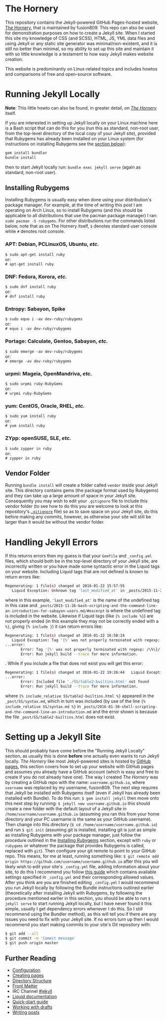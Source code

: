 # The Hornery
This repository contains the Jekyll-powered GitHub Pages-hosted website, [The Hornery](https://fusion809.github.io), that is maintained by fusion809. This repo can also be used for demonstration purposes on how to create a Jekyll site. When I started this site my knowledge of CSS (and SCSS), HTML, JS, YML data files and using Jekyll or any static site generator was minimal/non-existent, and it is still no better than minimal, so my ability to set up this site and maintain it with so little knowledge is a testament to how easy Jekyll makes website creation.

This website is predominantly on Linux-related topics and includes howtos and comparisons of free and open-source software.  

# Running Jekyll Locally
**Note**: This little howto can also be found, in greater detail, on [*The Hornery*](https://fusion809.github.io/2016/01/23/how-to-create-your-own-jekyll-site-with-github-pages) itself.

If you are interested in setting up Jekyll locally on your Linux machine here is a Bash script that can do this for you (run this as standard, non-root user, from the top-level directory of the local copy of your Jekyll site), provided that Rubygems has already been installed on your Linux system (for instructions on installing Rubygems see the [section below](#installing-rubygems)):
```bash
gem install bundler
bundle install
```
then to start Jekyll locally run: `bundle exec jekyll serve` (again as standard, non-root user).

## Installing Rubygems
Installing Rubygems is usually easy when done using your distribution's package manager. For example, at the time of writing this post I am operating on Arch Linux, so to install Rubygems (and this should be applicable to all distributions that use the pacman package manager) I ran: `sudo pacman -S rubygems`. For other distributions run the commands listed below, note that as on The Hornery itself, `$` denotes standard user console while `#` denotes root console.

### APT: Debian, PCLinuxOS, Ubuntu, *etc.*
`$ sudo apt-get install ruby`<br/>
or:<br/>
`# apt-get install ruby`

### DNF: Fedora, Korora, *etc.*
`$ sudo dnf install ruby`<br/>
or:<br/>
`# dnf install ruby`

### Entropy: Sabayon, Spike
`$ sudo equo i -av dev-ruby/rubygems`<br/>
or:<br/>
`# equo i -av dev-ruby/rubygems`

### Portage: Calculate, Gentoo, Sabayon, *etc.*
`$ sudo emerge -av dev-ruby/rubygems`<br/>
or:<br/>
`# emerge -av dev-ruby/rubygems`

### urpmi: Mageia, OpenMandriva, *etc.*
`$ sudo urpmi ruby-RubyGems`<br/>
or:<br/>
`# urpmi ruby-RubyGems`

### yum: CentOS, Oracle, RHEL, *etc.*
`$ sudo yum install ruby`<br/>
or:<br/>
`# yum install ruby`

### ZYpp: openSUSE, SLE, *etc.*
`$ sudo zypper in ruby`<br/>
or:<br/>
`# zypper in ruby`
## Vendor Folder
Running `bundle install` will create a folder called `vendor` inside your Jekyll site. This directory contains gems (the package format used by Rubygems) and they can take up a large amount of space in your Jekyll site. Consequently you may wish to edit your `.gitignore` file to include this vendor folder (to see how to do this you are welcome to look at this repository's [`.gitignore`](https://github.com/fusion809/fusion809.github.io/blob/master/.gitignore) file) so as to save space on your Jekyll site, do this before making any commits, however, as otherwise your site will still be larger than it would be without the vendor folder.

# Handling Jekyll Errors
If this returns errors then my guess is that your `Gemfile` and `_config.yml` files, which should both be in the top-level directory of your Jekyll site, are incorrectly written or you have made some syntactic error in the Liquid tags on your website. Including Liquid tags that are not defined is known to return errors like:
```bash
Regenerating: 1 file(s) changed at 2016-01-22 15:57:55
   Liquid Exception: Unknown tag 'last_modified_at' in _posts/2015-11-26-bash-scripting-and-the-command-line-an-introduction-for-sabayon-users.md/#excerpt
```
where in this example, `'last_modified_at'` is the name of the undefined tag in this case and `_posts/2015-11-26-bash-scripting-and-the-command-line-an-introduction-for-sabayon-users.md/#excerpt` is where the undefined tag is included in the website. Likewise if Liquid tags (like `{% include %}`) are not properly ended (in this example they may not be correctly ended with a `%}`, giving `{% include }`) it can return errors like:
```bash
Regenerating: 1 file(s) changed at 2016-01-22 16:50:24
   Liquid Exception: Tag '{%' was not properly terminated with regexp: /\%\}/ in _posts/2015-11-26-bash-scripting-and-the-command-line-an-introduction-for-sabayon-users.md/#excerpt
...error:
       Error: Tag '{%' was not properly terminated with regexp: /\%\}/
       Error: Run jekyll build --trace for more information.
```
. While if you include a file that does not exist you will get this error:
```bash
Regenerating: 1 file(s) changed at 2016-01-22 19:26:44   Liquid Exception: Included file './SS/table2-builtins.html' not found in ./SS/syntax.md, included in _posts/2016-01-30-shell-scripting-and-the-command-line-an-introduction.md
...error:
       Error: Included file './SS/table2-builtins.html' not found
       Error: Run jekyll build --trace for more information.
```
where `{% include_relative SS/table2-builtins.html %}` appeared in the `_post/SS/syntax.md`, which in turn was included (by use of the line `{% include_relative SS/syntax.md %}` in `_posts/2016-01-30-shell-scripting-and-the-command-line-an-introduction.md` and the error shown is because the file `_post/SS/table2-builtins.html` does not exist.

# Setting up a Jekyll Site
This should probably have come before the "Running Jekyll Locally" section, as usually this is done **before** one actually even wants to run Jekyll locally. *The Hornery* like most Jekyll-powered sites is hosted by [GitHub pages](https://pages.github.com/), this section covers how to set up your website with GitHub pages and assumes you already have a GitHub account (which is easy and free to create if you do not already have one). The way I created *The Hornery* was by creating a GitHub repo with the name: `username.github.io`, where `username` was replaced by my username, fusion809. The next step requires that Jekyll be installed with Rubygems itself (even if Jekyll has already been installed with Bundle). To do this run:
`$ gem install jekyll`
then move onto this next step by running:
`$ jekyll new username.github.io`
this should create a new folder with the default layout of a Jekyll site in `/home/username/username.github.io` (assuming you ran this from your home directory and your PC username is the same as your GitHub username). Then change into this directory (`$ cd /home/username/username.github.io`) and run `$ git init` (assuming git is installed, installing git is just as simple as installing Rubygems with your package manager, just follow the procedure outlined in the [Installing Rubygems](#installing-rubyges) section, except with `ruby` or `rubygems` or whatever the package that provides Rubygems is called, replaced with `git`). Then configure your git remote to point to your GitHub repo. This means, for me at least, running something like:
`$ git remote add origin https://github.com/username/username.github.io`
after this you will likely wish to edit your site's `_config.yml` file, adding information about your site, to do this I recommend you follow [this guide](http://jekyllrb.com/docs/configuration/) which contains available settings specified in `_config.yml` and their corresponding allowed values. After you think are you are finished editing `_config.yml` I would recommend you run Jekyll locally by following the Bundle instructions outlined earlier (theoretically after installing Jekyll with Rubygems, by following the procedure mentioned earlier in this section, you should be able to run `$ jekyll serve` to start running Jekyll locally, but I have never found it this simple, usually I get dependency errors whenever I do this. So I still recommend using the Bundler method), as this will tell you if there are any issues you need to fix with your Jekyll site. If no errors turn up then I would recommend you start making commits to your site's Git repository with:
```bash
$ git add --all
$ git commit -m 'Commit message'
$ git push origin master
```

## Further Reading
* [Configuration](http://jekyllrb.com/docs/configuration/)
* [Creating pages](http://jekyllrb.com/docs/pages/)
* [Directory Structure](http://jekyllrb.com/docs/structure/)
* [Front Matter](http://jekyllrb.com/docs/frontmatter/)
* IRC Channel [#jekyll](irc://irc.freenode.net/#jekyll)
* [Liquid documentation](https://github.com/Shopify/liquid/wiki/Liquid-for-Designers)
* [Quick-start guide](http://jekyllrb.com/docs/quickstart/)
* [Working with drafts](http://jekyllrb.com/docs/drafts/)
* [Writing posts](http://jekyllrb.com/docs/posts/)
